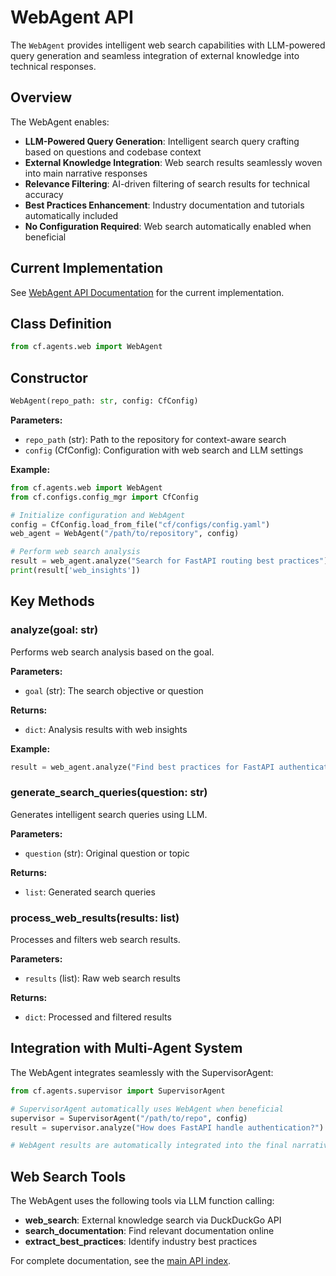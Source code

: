 # WebAgent API

The `WebAgent` provides intelligent web search capabilities with LLM-powered query generation and seamless integration of external knowledge into technical responses.

## Overview

The WebAgent enables:
- **LLM-Powered Query Generation**: Intelligent search query crafting based on questions and codebase context
- **External Knowledge Integration**: Web search results seamlessly woven into main narrative responses
- **Relevance Filtering**: AI-driven filtering of search results for technical accuracy
- **Best Practices Enhancement**: Industry documentation and tutorials automatically included
- **No Configuration Required**: Web search automatically enabled when beneficial

## Current Implementation

See [WebAgent API Documentation](index.md#webagent) for the current implementation.

## Class Definition

```python
from cf.agents.web import WebAgent
```

## Constructor

```python
WebAgent(repo_path: str, config: CfConfig)
```

**Parameters:**
- `repo_path` (str): Path to the repository for context-aware search
- `config` (CfConfig): Configuration with web search and LLM settings

**Example:**
```python
from cf.agents.web import WebAgent
from cf.configs.config_mgr import CfConfig

# Initialize configuration and WebAgent
config = CfConfig.load_from_file("cf/configs/config.yaml")
web_agent = WebAgent("/path/to/repository", config)

# Perform web search analysis
result = web_agent.analyze("Search for FastAPI routing best practices")
print(result['web_insights'])
```

## Key Methods

### analyze(goal: str)

Performs web search analysis based on the goal.

**Parameters:**
- `goal` (str): The search objective or question

**Returns:**
- `dict`: Analysis results with web insights

**Example:**
```python
result = web_agent.analyze("Find best practices for FastAPI authentication")
```

### generate_search_queries(question: str)

Generates intelligent search queries using LLM.

**Parameters:**
- `question` (str): Original question or topic

**Returns:**
- `list`: Generated search queries

### process_web_results(results: list)

Processes and filters web search results.

**Parameters:**
- `results` (list): Raw web search results

**Returns:**
- `dict`: Processed and filtered results

## Integration with Multi-Agent System

The WebAgent integrates seamlessly with the SupervisorAgent:

```python
from cf.agents.supervisor import SupervisorAgent

# SupervisorAgent automatically uses WebAgent when beneficial
supervisor = SupervisorAgent("/path/to/repo", config)
result = supervisor.analyze("How does FastAPI handle authentication?")

# WebAgent results are automatically integrated into the final narrative
```

## Web Search Tools

The WebAgent uses the following tools via LLM function calling:

- **web_search**: External knowledge search via DuckDuckGo API
- **search_documentation**: Find relevant documentation online
- **extract_best_practices**: Identify industry best practices

For complete documentation, see the [main API index](index.md).